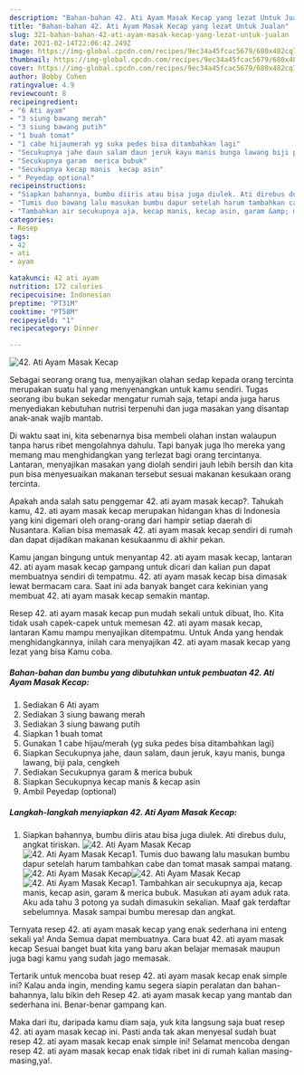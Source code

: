 ```yaml
---
description: "Bahan-bahan 42. Ati Ayam Masak Kecap yang lezat Untuk Jualan"
title: "Bahan-bahan 42. Ati Ayam Masak Kecap yang lezat Untuk Jualan"
slug: 321-bahan-bahan-42-ati-ayam-masak-kecap-yang-lezat-untuk-jualan
date: 2021-02-14T22:06:42.249Z
image: https://img-global.cpcdn.com/recipes/9ec34a45fcac5679/680x482cq70/42-ati-ayam-masak-kecap-foto-resep-utama.jpg
thumbnail: https://img-global.cpcdn.com/recipes/9ec34a45fcac5679/680x482cq70/42-ati-ayam-masak-kecap-foto-resep-utama.jpg
cover: https://img-global.cpcdn.com/recipes/9ec34a45fcac5679/680x482cq70/42-ati-ayam-masak-kecap-foto-resep-utama.jpg
author: Bobby Cohen
ratingvalue: 4.9
reviewcount: 8
recipeingredient:
- "6 Ati ayam"
- "3 siung bawang merah"
- "3 siung bawang putih"
- "1 buah tomat"
- "1 cabe hijaumerah yg suka pedes bisa ditambahkan lagi"
- "Secukupnya jahe daun salam daun jeruk kayu manis bunga lawang biji pala cengkeh"
- "Secukupnya garam  merica bubuk"
- "Secukupnya kecap manis  kecap asin"
- " Peyedap optional"
recipeinstructions:
- "Siapkan bahannya, bumbu diiris atau bisa juga diulek. Ati direbus dulu, angkat tiriskan."
- "Tumis duo bawang lalu masukan bumbu dapur setelah harum tambahkan cabe dan tomat masak sampai matang."
- "Tambahkan air secukupnya aja, kecap manis, kecap asin, garam &amp; merica bubuk. Masukan ati ayam aduk rata. Aku ada tahu 3 potong ya sudah dimasukin sekalian. Maaf gak terdaftar sebelumnya. Masak sampai bumbu meresap dan angkat."
categories:
- Resep
tags:
- 42
- ati
- ayam

katakunci: 42 ati ayam 
nutrition: 172 calories
recipecuisine: Indonesian
preptime: "PT31M"
cooktime: "PT58M"
recipeyield: "1"
recipecategory: Dinner

---
```



![42. Ati Ayam Masak Kecap](https://img-global.cpcdn.com/recipes/9ec34a45fcac5679/680x482cq70/42-ati-ayam-masak-kecap-foto-resep-utama.jpg)

Sebagai seorang orang tua, menyajikan olahan sedap kepada orang tercinta merupakan suatu hal yang menyenangkan untuk kamu sendiri. Tugas seorang ibu bukan sekedar mengatur rumah saja, tetapi anda juga harus menyediakan kebutuhan nutrisi terpenuhi dan juga masakan yang disantap anak-anak wajib mantab.

Di waktu  saat ini, kita sebenarnya bisa membeli olahan instan walaupun tanpa harus ribet mengolahnya dahulu. Tapi banyak juga lho mereka yang memang mau menghidangkan yang terlezat bagi orang tercintanya. Lantaran, menyajikan masakan yang diolah sendiri jauh lebih bersih dan kita pun bisa menyesuaikan makanan tersebut sesuai makanan kesukaan orang tercinta. 



Apakah anda salah satu penggemar 42. ati ayam masak kecap?. Tahukah kamu, 42. ati ayam masak kecap merupakan hidangan khas di Indonesia yang kini digemari oleh orang-orang dari hampir setiap daerah di Nusantara. Kalian bisa memasak 42. ati ayam masak kecap sendiri di rumah dan dapat dijadikan makanan kesukaanmu di akhir pekan.

Kamu jangan bingung untuk menyantap 42. ati ayam masak kecap, lantaran 42. ati ayam masak kecap gampang untuk dicari dan kalian pun dapat membuatnya sendiri di tempatmu. 42. ati ayam masak kecap bisa dimasak lewat bermacam cara. Saat ini ada banyak banget cara kekinian yang membuat 42. ati ayam masak kecap semakin mantap.

Resep 42. ati ayam masak kecap pun mudah sekali untuk dibuat, lho. Kita tidak usah capek-capek untuk memesan 42. ati ayam masak kecap, lantaran Kamu mampu menyajikan ditempatmu. Untuk Anda yang hendak menghidangkannya, inilah cara menyajikan 42. ati ayam masak kecap yang lezat yang bisa Kamu coba.

<!--inarticleads1-->

##### Bahan-bahan dan bumbu yang dibutuhkan untuk pembuatan 42. Ati Ayam Masak Kecap:

1. Sediakan 6 Ati ayam
1. Sediakan 3 siung bawang merah
1. Sediakan 3 siung bawang putih
1. Siapkan 1 buah tomat
1. Gunakan 1 cabe hijau/merah (yg suka pedes bisa ditambahkan lagi)
1. Siapkan Secukupnya jahe, daun salam, daun jeruk, kayu manis, bunga lawang, biji pala, cengkeh
1. Sediakan Secukupnya garam &amp; merica bubuk
1. Siapkan Secukupnya kecap manis &amp; kecap asin
1. Ambil  Peyedap (optional)




<!--inarticleads2-->

##### Langkah-langkah menyiapkan 42. Ati Ayam Masak Kecap:

1. Siapkan bahannya, bumbu diiris atau bisa juga diulek. Ati direbus dulu, angkat tiriskan.
<img src="https://img-global.cpcdn.com/steps/7adf7ff1a70c820a/160x128cq70/42-ati-ayam-masak-kecap-langkah-memasak-1-foto.jpg" alt="42. Ati Ayam Masak Kecap"><img src="https://img-global.cpcdn.com/steps/5f42fd47cb845b19/160x128cq70/42-ati-ayam-masak-kecap-langkah-memasak-1-foto.jpg" alt="42. Ati Ayam Masak Kecap">1. Tumis duo bawang lalu masukan bumbu dapur setelah harum tambahkan cabe dan tomat masak sampai matang.
<img src="https://img-global.cpcdn.com/steps/1c40003af18ba6e9/160x128cq70/42-ati-ayam-masak-kecap-langkah-memasak-2-foto.jpg" alt="42. Ati Ayam Masak Kecap"><img src="https://img-global.cpcdn.com/steps/4ef5c24fb3232f0c/160x128cq70/42-ati-ayam-masak-kecap-langkah-memasak-2-foto.jpg" alt="42. Ati Ayam Masak Kecap"><img src="https://img-global.cpcdn.com/steps/21aa5acde2bbbddd/160x128cq70/42-ati-ayam-masak-kecap-langkah-memasak-2-foto.jpg" alt="42. Ati Ayam Masak Kecap">1. Tambahkan air secukupnya aja, kecap manis, kecap asin, garam &amp; merica bubuk. Masukan ati ayam aduk rata. Aku ada tahu 3 potong ya sudah dimasukin sekalian. Maaf gak terdaftar sebelumnya. Masak sampai bumbu meresap dan angkat.




Ternyata resep 42. ati ayam masak kecap yang enak sederhana ini enteng sekali ya! Anda Semua dapat membuatnya. Cara buat 42. ati ayam masak kecap Sesuai banget buat kita yang baru akan belajar memasak maupun juga bagi kamu yang sudah jago memasak.

Tertarik untuk mencoba buat resep 42. ati ayam masak kecap enak simple ini? Kalau anda ingin, mending kamu segera siapin peralatan dan bahan-bahannya, lalu bikin deh Resep 42. ati ayam masak kecap yang mantab dan sederhana ini. Benar-benar gampang kan. 

Maka dari itu, daripada kamu diam saja, yuk kita langsung saja buat resep 42. ati ayam masak kecap ini. Pasti anda tak akan menyesal sudah buat resep 42. ati ayam masak kecap enak simple ini! Selamat mencoba dengan resep 42. ati ayam masak kecap enak tidak ribet ini di rumah kalian masing-masing,ya!.

